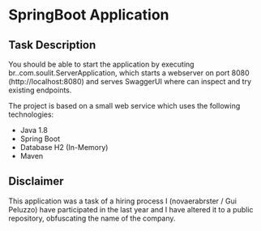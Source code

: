 # SpringBoot Application

## Task Description
You should be able to start the application by executing br..com.soulit.ServerApplication, which starts a webserver on port 8080 (http://localhost:8080) and serves SwaggerUI where can inspect and try existing endpoints.

The project is based on a small web service which uses the following technologies:

* Java 1.8
* Spring Boot
* Database H2 (In-Memory)
* Maven

## Disclaimer
This application was a task of a hiring process I (novaerabrster / Gui Peluzzo) have participated in the last year and I have altered it to a public repository, obfuscating the name of the company. 